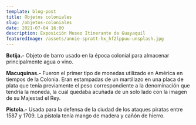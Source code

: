 ```yaml
---
template: blog-post
title: Objetos coloniales
slug: /objetos-coloniales
date: 2021-07-04 16:00
description: Exposición Museo Itinerante de Guayaquil
featuredImage: /assets/annie-spratt-hx_hf2lppuu-unsplash.jpg
---
```

**Botija.-** Objeto de barro usado en la época colonial para almacenar principalmente agua o vino.  

**Macuquinas.-** Fueron el primer tipo de monedas utilizado en América en tiempos de la Colonia. Eran estampadas de un martillazo en una placa de plata que tenía previamente el peso correspondiente a la denominación que tendría la moneda, la cual quedaba acuñada de un solo lado con la imagen de su Majestad el Rey.

**Pistola.-** Usada para la defensa de la ciudad de los ataques piratas entre 1587 y 1709. La pistola tenía mango de madera y cañón de hierro.
